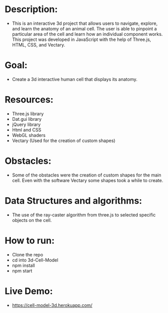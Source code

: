 # Description: 
- This is an interactive 3d project that allows users to navigate, explore, and learn the anatomy of an animal cell. The user is able to pinpoint a particular area of the cell and learn how an individual component works. This project was developed in JavaScript with the help of Three.js, HTML, CSS, and Vectary.

# Goal:
-	Create a 3d interactive human cell that displays its anatomy.

# Resources:
-	Three.js library
-	Dat.gui library
-	jQuery library
-	Html and CSS
-	WebGL shaders
-	Vectary (Used for the creation of custom shapes)

# Obstacles: 
-	Some of the obstacles were the creation of custom shapes for the main cell. Even with the software Vectary some shapes took a while to create.

# Data Structures and algorithms: 
-	The use of the ray-caster algorithm from three.js to selected specific objects on the cell.

# How to run:
-	Clone the repo
- cd into 3d-Cell-Model
- npm install
- npm start

# Live Demo:
- https://cell-model-3d.herokuapp.com/
